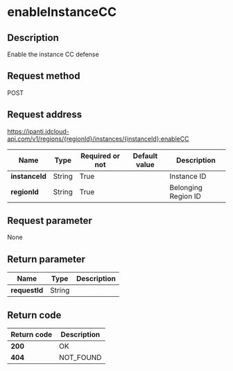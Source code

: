 # enableInstanceCC


## Description
Enable the instance CC defense

## Request method
POST

## Request address
https://ipanti.jdcloud-api.com/v1/regions/{regionId}/instances/{instanceId}:enableCC

|Name|Type|Required or not|Default value|Description|
|---|---|---|---|---|
|**instanceId**|String|True||Instance ID|
|**regionId**|String|True||Belonging Region ID|

## Request parameter
None


## Return parameter
|Name|Type|Description|
|---|---|---|
|**requestId**|String||



## Return code
|Return code|Description|
|---|---|
|**200**|OK|
|**404**|NOT_FOUND|
